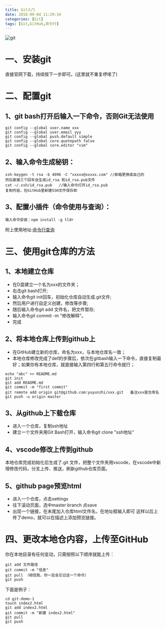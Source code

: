 ```yaml
---
title: Git入门
date: 2018-09-04 11:29:34
categories: [Git]
tags: [Git,GitHub,命令行]
---
```


![git](https://pic1.zhimg.com/v2-20924e96a258c5eb8804922925490cbf_1200x500.jpg)

# 一、安装git

直接官网下载，持续按下一步即可。(这里就不重复啰嗦了)

# 二、配置git

## 1、git bash打开后输入一下命令，否则Git无法使用

```
git config --global user.name xxx
git config --global user.email yyy
git config --global push.default simple
git config --global core.quotepath false
git config --global core.editor "vim"
```

## 2、输入命令生成秘钥：

```
ssh-keygen -t rsa -b 4096 -C "xxxxx@xxxxx.com" //邮箱更换成自己的
然后直接三个回车会生成id_rsa 和id_rsa.pub文件
cat ~/.ssh/id_rsa.pub   //输入命令打开id_rsa.pub
复制内容，在GitHub里新建SSH文件保存即
```

## 3、配置小插件（命令使用与查询）：

```
输入命令安装：npm install -g tldr
```

附上使用地址:[命令行查询](https://github.com/tldr-pages/tldr#tldr)

# 三、使用git仓库的方法

## 1、本地建立仓库

- 在D盘建立一个名为xxx的文件夹；
- 右击git bash打开;
- 输入命令git init回车，初始化仓库自动生成.git文件;
- 然后用户进行自定义创建，修改等步骤;
- 随后输入命令git add 文件名，把文件暂存;
- 输入命令git commit -m "修改解释"。
- 完成

## 2、将本地仓库上传到github上

* 在GitHub建立新的仓库，命名为xxx，与本地仓库名一致；
* 本地仓库修改完成了def的步骤后，依次在gitbash输入一下命令，直接复制最好；如果你有本地仓库，就直接输入第四行和第五行命令就行；

```
echo "abc" >> README.md
git init
git add README.md
git commit -m "first commit"
git remote add origin git@github.com:yuyunzhi/xxx.git   备注xxx是仓库名
git push -u origin master
```

## 3、从github上下载仓库

- 进入一个仓库，复制ssh地址
- 建立一个文件夹用Git Bash打开，输入命令git clone "ssh地址"

## 4、vscode修改上传到github

本地仓库完成初始化后生成了.git 文件，把整个文件夹用vscode，在vscode中新增修改代码，分支上传、推送，刷新github仓库页面。

## 5、github page预览html

- 进入一个仓库，点击settings
- 往下滚动页面，选中master branch 点save
- 出现一个链接，在末尾加入仓库html文件名，在地址框输入即可
这样以后上传了demo，就可以在描述上添加预览链接。

# 四、更改本地仓内容，上传至GitHub

你在本地目录有任何变动，只需按照以下顺序就能上传：

```
git add 文件路径
git commit -m "信息"
git pull （相信我，你一定会忘记这一个命令）
git push
```

下面是例子：
```
cd git-demo-1
touch index2.html
git add index2.html
git commit -m "新建 index2.html"
git pull
git push
```